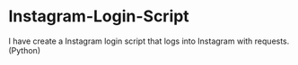 # Instagram-Login-Script
I have create a Instagram login script that logs into Instagram with requests. (Python)
